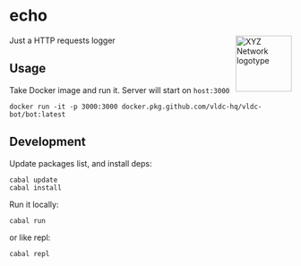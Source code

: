 # echo

<img align="right" width="100" height="100" title="XYZ Network logotype"
src="https://avatars.githubusercontent.com/u/74674198?s=200&v=4">

Just a HTTP requests logger

## Usage

Take Docker image and run it. Server will start on `host:3000`
```shell
docker run -it -p 3000:3000 docker.pkg.github.com/vldc-hq/vldc-bot/bot:latest
```

## Development

Update packages list, and install deps:

```shell
cabal update
cabal install
```

Run it locally:

```shell
cabal run
```

or like repl:

```shell
cabal repl
```